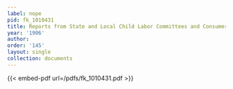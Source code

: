 ```yaml
---
label: nope
pid: fk_1010431
title: Reports from State and Local Child Labor Committees and Consumers' Leagues
year: '1906'
author:
order: '145'
layout: single
collection: documents
---
```



{{< embed-pdf url=/pdfs/fk_1010431.pdf >}}